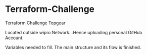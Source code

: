 # Terraform-Challenge
Terraform Challenge Topgear

Located outside wipro Network...Hence uploading personal GitHub Account.

Variables needed to fill. The main structure and its flow is finished.